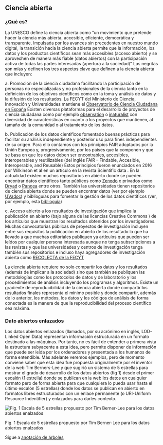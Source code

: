 ##	Ciencia abierta

### ¿Qué es?
La UNESCO  define la ciencia abierta como “un movimiento que pretende hacer la ciencia más abierta, accesible, eficiente, democrática y transparente. Impulsada por los avances sin precedentes en nuestro mundo digital, la transición hacia la ciencia abierta permite que la información, los datos y los productos científicos sean más accesibles (acceso abierto) y se aprovechen de manera más fiable (datos abiertos) con la participación activa de todas las partes interesadas (apertura a la sociedad)” Las negritas son mías y definen los tres aspectos clave que definen a la ciencia abierta que incluyen:

a.	Promoción de la ciencia ciudadana  facilitando la participación de personas no especializadas y no profesionales de la ciencia tanto en la definición de los objetivos científicos como en la toma y análisis de datos y la difusión de los resultados. La FECYT del Ministerio de Ciencia, Innovación y Universidades mantiene el [Observatorio de Ciencia Ciudadana en España](https://ciencia-ciudadana.es/) Existen diversas plataformas para el desarrollo de proyectos de ciencia ciudadana como por ejemplo [observation](https://observation.org/) o [inaturalist](https://www.inaturalist.org/) con diversidad de características en cuanto a los proyectos que mantienen, al tamaño de la comunidad o al tratamiento de los datos. 

b.	Publicación de los datos científicos fomentado buenas prácticas para facilitar su análisis independiente y posterior uso para fines independientes de su origen. Para ello contamos con los principios FAIR  adoptados por la Unión Europea y, progresivamente, por los países que la componen y que se basa en que los datos deben ser encontrables, accesibles, interoperables y reutilizables (del inglés FAIR – Findable, Accesible, Interoperable, and Reusable) Estos principios fueron enunciados en 2016 por Wilkinson et al en un artículo en la revista Scientific data  . En la actualidad existen muchos repositorios en abierto donde se pueden encontrar datos científicos tanto públicos como [Zenodo](https://zenodo.org/) o privados como [Dryad](https://datadryad.org) o [Pangea](https://pangaea.de/) entre otros. También las universidades tienen repositorios de ciencia abierta donde se pueden encontrar datos (ver por ejemplo [UVadoc](https://uvadoc.uva.es/))  y biblioguías para fomentar la gestión de los datos científicos (ver, por ejemplo, esta [biblioguía](https://biblioguias.uva.es/datos-investigacion)) 

c.	Acceso abierto a los resultados de investigación que implica la publicación en abierto (bajo alguna de las licencias Creative Commons ) de los artículos que muestran los resultados obtenidos por los investigadores. Muchas convocatorias públicas de proyectos de investigación incluyen entre sus requisitos la publicación en abierto de los resultado lo que ha llevado a que muchas editoriales publiquen ya artículos que pueden ser leídos por cualquier persona interesada aunque no tenga subscripciones a las revistas y que las universidades y centros de investigación tenga también sus repositorios  e incluso haya agregadores de investigación abierta como [RECOLECTA de la FECYT](https://recolecta.fecyt.es/)

La ciencia abierta requiere no solo compartir los datos y los resultados (además de implicar a la sociedad) sino que también se publiquen las metodologías como los protocolos de datos y de laboratorio y los procedimientos de análisis incluyendo los programas y algoritmos. Existe un gradiente de reproducibilidad de la ciencia abierta donde compartir los resultados finales representa el mínimo posible y donde compartir, además de lo anterior, los métodos, los datos y los códigos de análisis de forma conectada es la manera de que la reproducibilidad del proceso científico sea máxima. 

### Dato abiertos enlazados
Los datos abiertos enlazados  (llamados, por su acrónimo en inglés, LOD-Linked Open Data) representan información estructurada en un formato destinado a las máquinas. Por tanto, no es fácil de entender a primera vista la estructura subyacente a esta idea, pero permite disponer de información que puede ser leída por los ordenadores y presentada a los humanos de forma entendible. Más adelante veremos ejemplos, pero de momento conviene saber que esta idea fue propuesta originalmente por el inventor de la web Tim Berners-Lee y que sugirió un sistema de 5 estrellas  para mostrar el grado de desarrollo de los datos abiertos (fig 1) desde el primer escalón (1 estrella) donde se publican en la web los datos en cualquier formato pero de forma abierta para que cualquiera lo pueda usar hasta el último escalón (5 estrellas) donde los datos se publican en abierto en formatos libres estructurados con un enlace permanente (o URI-Uniform Resource Indentifier) y enlazados para darles contexto.


 ![Fig. 1 Escala de 5 estrellas propuesto por Tim Berner-Lee para los datos abiertos enalzados](https://5stardata.info/images/5-star-steps.png)
 
Fig. 1 Escala de 5 estrellas propuesto por Tim Berner-Lee para los datos abiertos enalzados

Sigue a [anotación de árboles](https://github.com/Felipe-Bravo/HerramientasDigitales-CienciaAbierta-IES/blob/master/AnotacionArboles.md)
